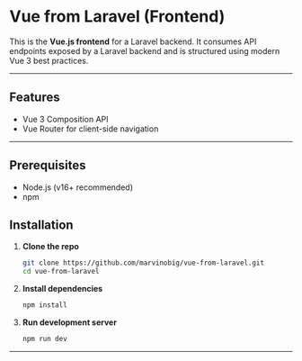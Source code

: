 # Vue from Laravel (Frontend)

This is the **Vue.js frontend** for a Laravel backend. It consumes API endpoints exposed by a Laravel backend and is structured using modern Vue 3 best practices.

---

## Features

- Vue 3 Composition API
- Vue Router for client-side navigation

---

## Prerequisites

- Node.js (v16+ recommended)
- npm 

## Installation

1. **Clone the repo**

   ```bash
   git clone https://github.com/marvinobig/vue-from-laravel.git
   cd vue-from-laravel
   ```

2. **Install dependencies**

   ```bash
   npm install
   ```

3. **Run development server**

   ```bash
   npm run dev
   ```

---
